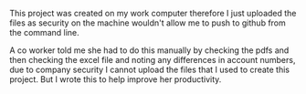 This project was created on my work computer therefore I just uploaded the files as security on the machine wouldn't allow me to push to github from the command line. 

A co worker told me she had to do this manually by checking the pdfs and then checking the excel file and noting any differences in account numbers, due to company security I cannot upload the files that I used to create this project. But I wrote this to help improve her productivity. 
